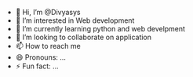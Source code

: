 - 👋 Hi, I’m @Divyasys
- 👀 I’m interested in Web development
- 🌱 I’m currently learning python and web develpment
- 💞️ I’m looking to collaborate on application
- 📫 How to reach me 
- 😄 Pronouns: ...
- ⚡ Fun fact: ...

<!---
Divyasys/Divyasys is a ✨ special ✨ repository because its `README.md` (this file) appears on your GitHub profile.
You can click the Preview link to take a look at your changes.
--->
